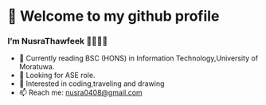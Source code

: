 # 👋 Welcome to my github profile
###    I’m NusraThawfeek 👩‍💻👩‍🎓
- 🌱 Currently reading BSC (HONS) in Information Technology,University of Moratuwa.
- 🔎 Looking for ASE role.
- 👀 Interested in coding,traveling and drawing
- 📫 Reach me: nusra0408@gmail.com



